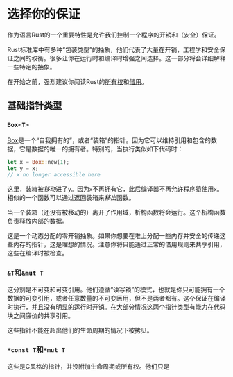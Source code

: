 # 选择你的保证

作为语言Rust的一个重要特性是允许我们控制一个程序的开销和（安全）保证。

Rust标准库中有多种“包装类型”的抽象，他们代表了大量在开销，工程学和安全保证之间的权衡。很多让你在运行时和编译时增强之间选择。这一部分将会详细解释一些特定的抽象。

在开始之前，强烈建议你阅读Rust的[所有权](https://doc.rust-lang.org/stable/book/ownership.html)和[借用](https://doc.rust-lang.org/stable/book/references-and-borrowing.html)。

## 基础指针类型

### `Box<T>`

[Box<T>](https://doc.rust-lang.org/stable/std/boxed/struct.Box.html)是一个“自我拥有的”，或者“装箱”的指针。因为它可以维持引用和包含的数据，它是数据的唯一的拥有者。特别的，当执行类似如下代码时：

```rust
let x = Box::new(1);
let y = x;
// x no longer accessible here
```

这里，装箱被*移动*进了`y`。因为`x`不再拥有它，此后编译器不再允许程序猿使用`x`。相似的一个函数可以通过返回装箱来*移出*函数。

当一个装箱（还没有被移动的）离开了作用域，析构函数将会运行。这个析构函数负责释放内部的数据。

这是一个动态分配的零开销抽象。如果你想要在堆上分配一些内存并安全的传递这些内存的指针，这是理想的情况。注意你将只能通过正常的借用规则来共享引用，这些在编译时被检查。

### `&T`和`&mut T`

这分别是不可变和可变引用。他们遵循“读写锁”的模式，也就是你只可能拥有一个数据的可变引用，或者任意数量的不可变医用，但不是两者都有。这个保证在编译时执行，并且没有明显的运行时开销。在大部分情况这两个指针类型有能力在代码块之间廉价的共享引用。

这些指针不能在超出他们的生命周期的情况下被拷贝。

### `*const T`和`*mut T`

这些是C风格的指针，并没附加生命周期或所有权。他们只是
